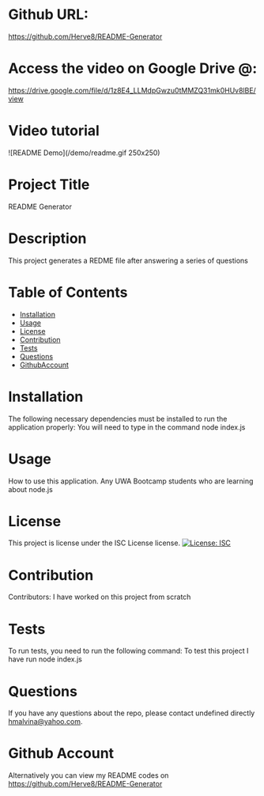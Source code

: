 
  # Github URL: 
  https://github.com/Herve8/README-Generator

  # Access the video on Google Drive @:
  https://drive.google.com/file/d/1z8E4_LLMdpGwzu0tMMZQ31mk0HUv8lBE/view

  # Video tutorial
  ![README Demo](/demo/readme.gif 250x250)
  
  # Project Title 
  README Generator
  # Description
  This project generates a REDME file after answering a series of questions

  # Table of Contents 
  * [Installation](#installation)
  * [Usage](#usage)
  * [License](#license)
  * [Contribution](#contributing)
  * [Tests](#tests)
  * [Questions](#questions)
  * [GithubAccount](#githubAccount)
  
  # Installation
  The following necessary dependencies must be installed to run the application properly: You will need to type in the command node index.js

  # Usage
  How to use this application. Any UWA Bootcamp students who are learning about node.js

  # License
  This project is license under the ISC License license.
  [![License: ISC](https://img.shields.io/badge/License-ISC-blue.svg)](https://github.com/Herve8/README-Generator)

  # Contribution
  ​Contributors: I have worked on this project from scratch

  # Tests
  To run tests, you need to run the following command: To test this project I have run node index.js

  # Questions
  If you have any questions about the repo, please contact undefined directly hmalvina@yahoo.com.

  # Github Account
  Alternatively you can view my README codes on https://github.com/Herve8/README-Generator
  